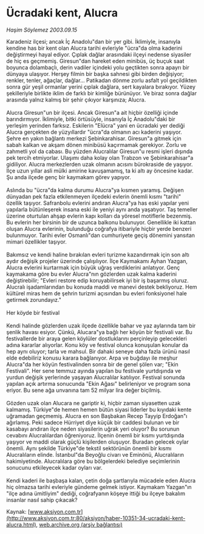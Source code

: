 # Ücradaki kent, Alucra

*Haşim Söylemez 2003.09.15*

<font class="agenda2NewsSpot">
 Karadeniz ilçesi; ancak İç Anadolu"dan bir yer  gibi. İklimiyle, insanıyla kendine has bir kent olan Alucra tarihi evleriyle "ücra"da olma kaderini değiştirmeyi hayal ediyor. Çıplak dağlar arasındaki ilçeyi nedense siyasiler de hiç es geçmemiş.
</font>
<font class="newsDetail">
 Giresun"dan hareket eden minibüs, üç buçuk saat boyunca dolambaçlı, derin vadiler içindeki yolu geçtikten sonra apayrı bir dünyaya ulaşıyor. Herşey filmin bir başka sahnesi gibi birden değişiyor; renkler, tenler, ağaçlar, dağlar... Patikadan dönme zorlu asfalt yol geçildikten sonra gür yeşil ormanlar yerini çıplak dağlara, sert kayalara bırakıyor. Yüzey şekilleriyle birlikte iklim de farklı bir kimliğe bürünüyor. Ve biraz sonra dağlar arasında yalnız kalmış bir şehir çıkıyor karşınıza; Alucra.
 <br/>
 <br/>
 Alucra Giresun"un bir ilçesi. Ancak Giresun"a ait hiçbir özelliği içinde barındırmıyor. İklimiyle, bitki örtüsüyle, insanıyla İç Anadolu"daki bir yerleşim yerinden farksız. Eskilerin "Elücra" yani en ücradaki yer dediği Alucra gerçekten de yüzyıllardır "ücra"da olmanın acı kaderini yaşıyor. Şehre en yakın bağlantı merkezi Şebinkarahisar. Giresun"a gitmek için sabah kalkan ve akşam dönen minibüsü kaçırmamak gerekiyor. Zorlu ve zahmetli yol da cabası. Bu yüzden Alucralılar Giresun"u resmi işleri dışında pek tercih etmiyorlar. Ulaşımı daha kolay olan Trabzon ve Şebinkarahisar"a gidiliyor. Alucra merkezlerden uzak olmanın acısını bürokraside de yaşıyor. İlçe uzun yıllar asli mülki amirine kavuşamamış, ta ki altı ay öncesine kadar. Şu anda ilçede genç bir kaymakam görev yapıyor.
 <br/>
 <br/>
 Aslında bu "ücra"da kalma durumu Alucra"ya kısmen yaramış. Değişen dünyadan pek fazla etkilenmeyen ilçedeki evlerin önemli kısmı "tarihi" özellik taşıyor. Safranbolu evlerini andıran Alucra"ya has eski yapılar yeni yapılarla bütünleşerek insana eski ile yeniyi aynı anda yaşatıyor. Taş temeller üzerine oturtulan ahşap evlerin kapı kolları da yöresel motiflerle bezenmiş. Bu evlerin her birsinin bir de uzunca balkonu bulunuyor. Genellikle iki kattan oluşan Alucra evlerinin, bulunduğu coğrafya itibariyle hiçbir yerde benzeri bulunmuyor. Tarihi evler Osmanlı"dan cumhuriyete geçiş dönemini yansıtan mimari özellikler taşıyor.
 <br/>
 <br/>
 Bakımsız ve kendi haline bırakılan evleri turizme kazandırmak için son altı aydır değişik projeler üzerinde çalışılıyor. İlçe Kaymakamı Ayhan Yazgan, Alucra evlerini kurtarmak için büyük uğraş verdiklerini anlatıyor. Genç kaymakama göre bu evler Alucra"nın gözlerden uzak kalma kaderini değiştirebilir; "Evleri restore edip koruyabilirsek iyi bir iş başarmış oluruz. Alucralı işadamlarından bu konuda maddi ve manevi destek bekliyoruz. Hem kültürel miras hem de şehrin turizmi açısından bu evleri fonksiyonel hale getirmek zorundayız."
 <br/>
 <br/>
 Her köyde bir festival
 <br/>
 <br/>
 Kendi halinde gözlerden uzak ilçede özellikle bahar ve yaz aylarında tam bir şenlik havası esiyor. Çünkü, Alucara"ya bağlı her köyün bir festivali var. Bu festivallerde bir araya gelen köylüler dostluklarını perçinleyip gelecekleri adına kararlar alıyorlar. Konu köy ve festival olunca konuşulan konular da hep aynı oluyor; tarla ve mahsul. Bir dahaki seneye daha fazla ürünü nasıl elde edebiliriz konusu karara bağlanıyor. Arpa ve buğdayı ile meşhur Alucra"da her köyün festivalinden sonra bir de genel şölen var; "Ekin Festivali". Her sene temmuz ayında yapılan bu festivale yurtdışında ve yurdun değişik yerlerinde yaşayan Alucralılar katılıyor. Festival sonunda yapılan açık artırma sonucunda "Ekin Ağası" belirleniyor ve program sona eriyor. Bu sene ağa unvanına tam 52 milyar lira değer biçilmiş.
 <br/>
 <br/>
 Gözden uzak olan Alucara ne gariptir ki, hiçbir zaman siyasetten uzak kalmamış. Türkiye"de hemen hemen bütün siyasi liderler bu kıyıdaki kente uğramadan geçmemiş. Alucra en son Başbakan Recep Tayyip Erdoğan"ı ağırlamış. Peki sadece Hürriyet diye küçük bir caddesi bulunan ve bir kasabayı andıran ilçe neden siyasilerin uğrak yeri oluyor? Bu sorunun cevabını Alucralılardan öğreniyoruz. İlçenin önemli bir kısmı yurtdışında yaşıyor ve maddi olarak güçlü kişilerden oluşuyor. Buradan gelecek oylar önemli. Aynı şekilde Türkiye"de tekstil sektörünün önemli bir kısmı Alucralıların elinde. İstanbul"da Beyoğlu civarı ve Eminönü, Alucralıların hakimiyetinde. Alucralılara göre bu bölgelerdeki belediye seçimlerinin sonucunu etkileyecek kadar oyları var.
 <br/>
 <br/>
 Kendi kaderi ile başbaşa kalan, çetin doğa şartlarıyla mücadele eden Alucra hiç olmazsa tarihi evleriyle gündeme gelmek istiyor. Kaymakam Yazgan"ın "ilçe adına ümitliyim" dediği, coğrafyanın köşeye ittiği bu ilçeye bakalım insanlar nasıl sahip çıkacak?
 <br/>
</font>

Kaynak: [www.aksiyon.com.tr](http://www.aksiyon.com.tr:80/aksiyon/haber-10351-34-ucradaki-kent-alucra.html), [web.archive.org (arşiv bağlantısı)](http://web.archive.org/web/20110122072145/http://www.aksiyon.com.tr:80/aksiyon/haber-10351-34-ucradaki-kent-alucra.html)
